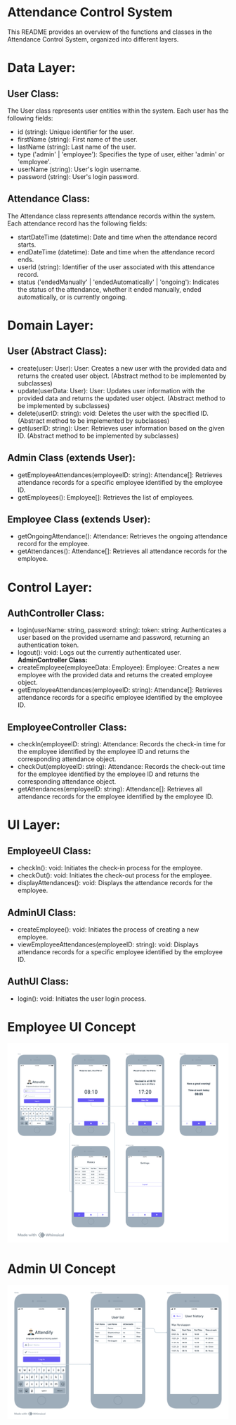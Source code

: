 # Attendance Control System

This README provides an overview of the functions and classes in the Attendance Control System, organized into different layers.

# Data Layer:
## User Class:
The User class represents user entities within the system. Each user has the following fields:

- id (string): Unique identifier for the user.
- firstName (string): First name of the user.
- lastName (string): Last name of the user.
- type ('admin' | 'employee'): Specifies the type of user, either 'admin' or 'employee'.
- userName (string): User's login username.
- password (string): User's login password.  
## Attendance Class:
The Attendance class represents attendance records within the system. Each attendance record has the following fields:

- startDateTime (datetime): Date and time when the attendance record starts.
- endDateTime (datetime): Date and time when the attendance record ends.
- userId (string): Identifier of the user associated with this attendance record.
- status ('endedManually' | 'endedAutomatically' | 'ongoing'): Indicates the status of the attendance, whether it ended manually, ended automatically, or is currently ongoing.
  
# Domain Layer:

## User (Abstract Class):
 - create(user: User): User: Creates a new user with the provided data and returns the created user object. (Abstract method to be implemented by subclasses)
 - update(userData: User): User: Updates user information with the provided data and returns the updated user object. (Abstract method to be implemented by subclasses)
 - delete(userID: string): void: Deletes the user with the specified ID. (Abstract method to be implemented by subclasses)
 - get(userID: string): User: Retrieves user information based on the given ID. (Abstract method to be implemented by subclasses)
## Admin Class (extends User):
- getEmployeeAttendances(employeeID: string): Attendance[]: Retrieves attendance records for a specific employee identified by the employee ID.
- getEmployees(): Employee[]: Retrieves the list of employees.
## Employee Class (extends User):
- getOngoingAttendance(): Attendance: Retrieves the ongoing attendance record for the employee.
- getAttendances(): Attendance[]: Retrieves all attendance records for the employee.
# Control Layer:

## AuthController Class:
- login(userName: string, password: string): token: string: Authenticates a user based on the provided username and password, returning an authentication token.
- logout(): void: Logs out the currently authenticated user.
**AdminController Class:**
- createEmployee(employeeData: Employee): Employee: Creates a new employee with the provided data and returns the created employee object.
- getEmployeeAttendances(employeeID: string): Attendance[]: Retrieves attendance records for a specific employee identified by the employee ID.
## EmployeeController Class:
- checkIn(employeeID: string): Attendance: Records the check-in time for the employee identified by the employee ID and returns the corresponding attendance object.
- checkOut(employeeID: string): Attendance: Records the check-out time for the employee identified by the employee ID and returns the corresponding attendance object.
- getAttendances(employeeID: string): Attendance[]: Retrieves all attendance records for the employee identified by the employee ID.
# UI Layer:

## EmployeeUI Class:
- checkIn(): void: Initiates the check-in process for the employee.
- checkOut(): void: Initiates the check-out process for the employee.
- displayAttendances(): void: Displays the attendance records for the employee.
## AdminUI Class:
- createEmployee(): void: Initiates the process of creating a new employee.
- viewEmployeeAttendances(employeeID: string): void: Displays attendance records for a specific employee identified by the employee ID.
## AuthUI Class:
- login(): void: Initiates the user login process.

# Employee UI Concept
![concept](/assets/design_concept.png)
# Admin UI Concept
![admin_concept](/assets/admin_concept.png)
